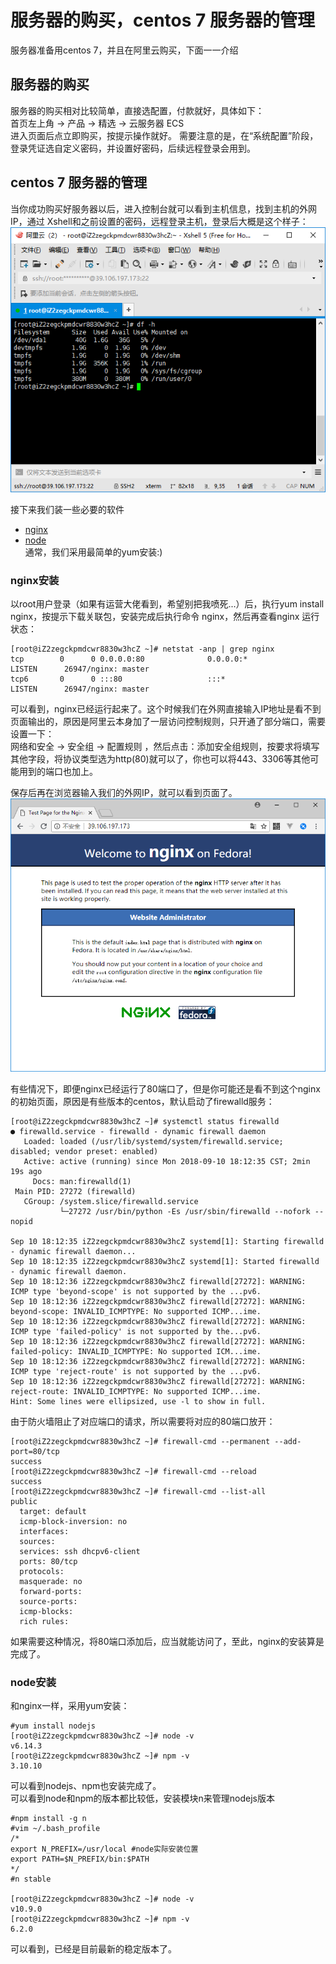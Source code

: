 # 服务器的购买，centos 7 服务器的管理

服务器准备用centos 7，并且在阿里云购买，下面一一介绍
## 服务器的购买
服务器的购买相对比较简单，直接选配置，付款就好，具体如下：  
首页左上角 -> 产品 -> 精选 -> 云服务器 ECS  
进入页面后点立即购买，按提示操作就好。
需要注意的是，在“系统配置”阶段，登录凭证选自定义密码，并设置好密码，后续远程登录会用到。

## centos 7 服务器的管理
当你成功购买好服务器以后，进入控制台就可以看到主机信息，找到主机的外网IP，通过 Xshell和之前设置的密码，远程登录主机，登录后大概是这个样子：  
![服务器管理](./images/centos/01.png)  

接下来我们装一些必要的软件
- [nginx](#user-content-nginx安装)
- [node](#user-content-node安装)  
通常，我们采用最简单的yum安装:)

### nginx安装
以root用户登录（如果有运营大佬看到，希望别把我喷死...）后，执行yum install nginx，按提示下载关联包，安装完成后执行命令 nginx，然后再查看nginx 运行状态：
```
[root@iZ2zegckpmdcwr8830w3hcZ ~]# netstat -anp | grep nginx
tcp        0      0 0.0.0.0:80              0.0.0.0:*               LISTEN      26947/nginx: master 
tcp6       0      0 :::80                   :::*                    LISTEN      26947/nginx: master 

```
可以看到，nginx已经运行起来了。这个时候我们在外网直接输入IP地址是看不到页面输出的，原因是阿里云本身加了一层访问控制规则，只开通了部分端口，需要设置一下：  
网络和安全 -> 安全组 -> 配置规则 ，然后点击：添加安全组规则，按要求将填写其他字段，将协议类型选为http(80)就可以了，你也可以将443、3306等其他可能用到的端口也加上。

保存后再在浏览器输入我们的外网IP，就可以看到页面了。  
![Nginx 初始页面](./images/centos/02.png) 

有些情况下，即便nginx已经运行了80端口了，但是你可能还是看不到这个nginx的初始页面，原因是有些版本的centos，默认启动了firewalld服务：
```
[root@iZ2zegckpmdcwr8830w3hcZ ~]# systemctl status firewalld
● firewalld.service - firewalld - dynamic firewall daemon
   Loaded: loaded (/usr/lib/systemd/system/firewalld.service; disabled; vendor preset: enabled)
   Active: active (running) since Mon 2018-09-10 18:12:35 CST; 2min 19s ago
     Docs: man:firewalld(1)
 Main PID: 27272 (firewalld)
   CGroup: /system.slice/firewalld.service
           └─27272 /usr/bin/python -Es /usr/sbin/firewalld --nofork --nopid

Sep 10 18:12:35 iZ2zegckpmdcwr8830w3hcZ systemd[1]: Starting firewalld - dynamic firewall daemon...
Sep 10 18:12:35 iZ2zegckpmdcwr8830w3hcZ systemd[1]: Started firewalld - dynamic firewall daemon.
Sep 10 18:12:36 iZ2zegckpmdcwr8830w3hcZ firewalld[27272]: WARNING: ICMP type 'beyond-scope' is not supported by the ...pv6.
Sep 10 18:12:36 iZ2zegckpmdcwr8830w3hcZ firewalld[27272]: WARNING: beyond-scope: INVALID_ICMPTYPE: No supported ICMP...ime.
Sep 10 18:12:36 iZ2zegckpmdcwr8830w3hcZ firewalld[27272]: WARNING: ICMP type 'failed-policy' is not supported by the...pv6.
Sep 10 18:12:36 iZ2zegckpmdcwr8830w3hcZ firewalld[27272]: WARNING: failed-policy: INVALID_ICMPTYPE: No supported ICM...ime.
Sep 10 18:12:36 iZ2zegckpmdcwr8830w3hcZ firewalld[27272]: WARNING: ICMP type 'reject-route' is not supported by the ...pv6.
Sep 10 18:12:36 iZ2zegckpmdcwr8830w3hcZ firewalld[27272]: WARNING: reject-route: INVALID_ICMPTYPE: No supported ICMP...ime.
Hint: Some lines were ellipsized, use -l to show in full.
```
由于防火墙阻止了对应端口的请求，所以需要将对应的80端口放开：
```
[root@iZ2zegckpmdcwr8830w3hcZ ~]# firewall-cmd --permanent --add-port=80/tcp
success
[root@iZ2zegckpmdcwr8830w3hcZ ~]# firewall-cmd --reload
success
[root@iZ2zegckpmdcwr8830w3hcZ ~]# firewall-cmd --list-all
public
  target: default
  icmp-block-inversion: no
  interfaces: 
  sources: 
  services: ssh dhcpv6-client
  ports: 80/tcp
  protocols: 
  masquerade: no
  forward-ports: 
  source-ports: 
  icmp-blocks: 
  rich rules: 
```
如果需要这种情况，将80端口添加后，应当就能访问了，至此，nginx的安装算是完成了。

### node安装
和nginx一样，采用yum安装：
```
#yum install nodejs
[root@iZ2zegckpmdcwr8830w3hcZ ~]# node -v
v6.14.3
[root@iZ2zegckpmdcwr8830w3hcZ ~]# npm -v
3.10.10
```
可以看到nodejs、npm也安装完成了。  
可以看到node和npm的版本都比较低，安装模块n来管理nodejs版本
```
#npm install -g n
#vim ~/.bash_profile
/*
export N_PREFIX=/usr/local #node实际安装位置
export PATH=$N_PREFIX/bin:$PATH
*/
#n stable

[root@iZ2zegckpmdcwr8830w3hcZ ~]# node -v
v10.9.0
[root@iZ2zegckpmdcwr8830w3hcZ ~]# npm -v
6.2.0

```

可以看到，已经是目前最新的稳定版本了。